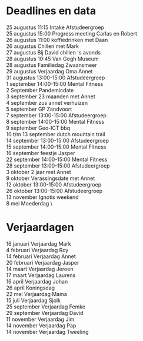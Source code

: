 # Deadlines en data
25 augustus 11:15 Intake Afstudeergroep \
25 augustus 15:00 Progress meeting Carlas en Robert \
26 augustus 11:00 koffiedrinken met Daan \
26 augustus Chillen met Mark \
27 augustus Bij David chillen 's avonds \
28 augustus 10:45 Van Gogh Museum \
28 augustus Familiedag Zwaansmeer \
29 augustus Verjaardag Oma Annet \
31 augustus 13:00-15:00 Afstudeergroep \
1 september 14:00-15:00 Mental Fitness \
2 September Pandemicdate \
3 september 23 maanden met Annet \
4 september zus annet verhuizen \
5 september GP Zandvoort \
7 september 13:00-15:00 Afstudeergroep \
8 september 14:00-15:00 Mental Fitness \
9 september Geo-ICT bbq \
10 t/m 13 september dutch mountain trail \
14 september 13:00-15:00 Afstudeergroep \
15 september 14:00-15:00 Mental Fitness \
16 september feestje Jasper \
22 september 14:00-15:00 Mental Fitness \
28 september 13:00-15:00 Afstudeergroep \
3 oktober 2 jaar met Annet \
9 oktober Verassingsdate met Annet \
12 oktober 13:00-15:00 Afstudeergroep \
26 oktober 13:00-15:00 Afstudeergroep \
13 november Ignotis weekend \
8 mei Moederdag \


# Verjaardagen
16 januari Verjaardag Mark \
4  februari Verjaardag Roy \
14 februari Verjaardag Annet \
20 februari Verjaardag Jasper \
14 maart Verjaardag Jeroen \
17 maart Verjaardag Laurens \
16 april Verjaardag Johan \
26 april Koningsdag \
22 mei Verjaardag Mama \
15 juli Verjaardag Sjolk \
25 september Verjaardag Femke \
29 september Verjaardag David \
11 november Verjaardag Jim \
14 november Verjaardag Pap \
14 november Verjaardag Tweeling
